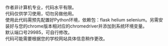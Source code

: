作者非计算机专业，代码水平有限。<br>
代码仅供学习使用，切勿另做他用。<br>
使用此代码需预先配置好Python环境，依赖包：flask helium selenium。另需安装好与您的chrome版本相对应的chromedriver并添加到系统环境变量。<br>
默认端口号29985，可自行修改。<br>
代码可能需要根据您的学校网站具体信息稍作更改。
